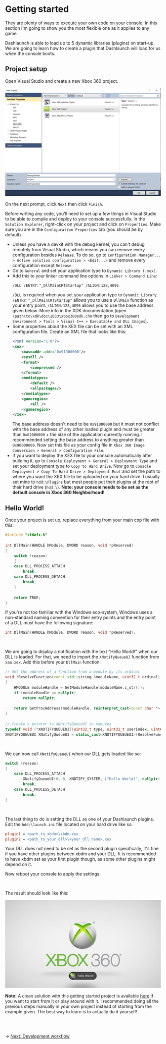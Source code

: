 # Getting started

They are plenty of ways to execute your own code on your console. In this section I'm going to show you the most flexible one as it applies to any game.

Dashlaunch is able to load up to 5 dynamic libraries (plugins) on start-up. We are going to learn how to create a plugin that Dashlaunch will load for us when the console boots.

## Project setup

Open Visual Studio and create a new Xbox 360 project.

<img src="../Prerequisites/Images/vs-create-project.png" alt="Visual Studio Xbox 360 Project"/>

On the next prompt, click `Next` then click `Finish`.

Before writing any code, you'll need to set up a few things in Visual Studio to be able to compile and deploy to your console successfully. In the `Solution Explorer`, right-click on your project and click on `Properties`. Make sure you are in the `Configuration Properties` tab (you should be by default).

-   Unless you have a devkit with the debug kernel, you can't debug remotely from Visual Studio, which means you can remove every configuration besides `Release`. To do so, go to `Configuration Manager... > Active solution configuration > <Edit...>` and remove every configuration except `Release`.
-   Go to `General` and set your application type to `Dynamic Library (.xex)`.
-   Add this to your linker command line options in `Linker > Command Line`:
    ```
    /DLL /ENTRY:"_DllMainCRTStartup" /ALIGN:128,4096
    ```
    `/DLL` is required when you set your application type to `Dynamic Library`. `/ENTRY:"_DllMainCRTStartup"` allows you to use a `DllMain` function as your entry point. `/ALIGN:128,4096` allows you to use the base address given below. More info in the XDK documentation (open `\path\to\xdk\doc\1033\xbox360sdk.chm` then go to `Development Environment > Tools > Visual C++ > Executable and DLL Images`).
-   Some properties about the XEX file can be set with an XML configuration file. Create an XML file that looks like this:
    ```XML
    <?xml version="1.0"?>
    <xex>
        <baseaddr addr="0x91D00000"/>
        <sysdll />
        <format>
            <compressed />
        </format>
        <mediatypes>
            <default />
            <allpackages/>
        </mediatypes>
        <gameregion>
            <all />
        </gameregion>
    </xex>
    ```
    The base address doesn't need to be `0x91D00000` but it must not conflict with the base address of any other loaded plugin and must be greater than `0x82000000` + the size of the application currently running. I recommended setting the base address to anything greater than `0x90000000`.
    Now set this file as your config file in `Xbox 360 Image Conversion > General > Configuration File`.
-   If you want to deploy the XEX file to your console automatically after building it, go to `Console Deployment > General > Deployment Type` and set your deployment type to `Copy to Hard Drive`. Now go to `Console Deployment > Copy To Hard Drive > Deployment Root` and set the path to where you want the XEX file to be uploaded on your hard drive. I usually set mine to `hdd:\Plugins` but most people put their plugins at the root of their hard drive (`hdd:\`). **Note: your console needs to be set as the default console in Xbox 360 Neighborhood!**

## Hello World!

Once your project is set up, replace everything from your main cpp file with this:

```C++
#include "stdafx.h"

int DllMain(HANDLE hModule, DWORD reason, void *pReserved)
{
    switch (reason)
    {
    case DLL_PROCESS_ATTACH:
        break;
    case DLL_PROCESS_DETACH:
        break;
    }

    return TRUE;
}
```

If you're not too familiar with the Windows eco-system, Windows uses a non-standard naming convention for their entry points and the entry point of a DLL must have the following signature:

```C++
int DllMain(HANDLE hModule, DWORD reason, void *pReserved);
```

<br/>

We are going to display a notification with the text "Hello World!" when our DLL is loaded. For that, we need to import the `XNotifyQueueUI` function from `xam.xex`. Add this before your `DllMain` function:

```C++
// Get the address of a function from a module by its ordinal
void *ResolveFunction(const std::string &moduleName, uint32_t ordinal)
{
    HMODULE moduleHandle = GetModuleHandle(moduleName.c_str());
    if (moduleHandle == nullptr)
        return nullptr;

    return GetProcAddress(moduleHandle, reinterpret_cast<const char *>(ordinal));
}

// Create a pointer to XNotifyQueueUI in xam.xex
typedef void (*XNOTIFYQUEUEUI)(uint32_t type, uint32_t userIndex, uint64_t areas, const wchar_t *displayText, void *pContextData);
XNOTIFYQUEUEUI XNotifyQueueUI = static_cast<XNOTIFYQUEUEUI>(ResolveFunction("xam.xex", 656));
```

<br/>

We can now call `XNotifyQueueUI` when our DLL gets loaded like so:

```C++
switch (reason)
{
    case DLL_PROCESS_ATTACH:
        XNotifyQueueUI(0, 0, XNOTIFY_SYSTEM, L"Hello World!", nullptr);
        break;
    case DLL_PROCESS_DETACH:
        break;
}
```

<br/>

The last thing to do is setting the DLL as one of your Dashlaunch plugins. Edit the `hdd:\launch.ini` file located on your hard drive like so:

```INI
plugin1 = <path_to_xbdm>\xbdm.xex
plugin2 = <path_to_your_dll>\<your_dll_name>.xex
```

Your DLL does not need to be set as the second plugin specifically, it's fine if you have other plugins between xbdm and your DLL. It is recommended to have xbdm set as your first plugin though, as some other plugins might depend on it.

Now reboot your console to apply the settings.

<br/>

The result should look like this:

<img src="./Images/xnotify.png" alt="XNotify"/>

<br/>

**Note:** A clean solution with this getting started project is available [here](https://github.com/ClementDreptin/ModdingResources/tree/master/GettingStarted/GettingStarted/) if you want to start from it or play around with it. I recommended doing all the previous steps manually in your own project instead of starting from the example given. The best way to learn is to actually do it yourself!

<br/><br/>

&rarr; [Next: Development workflow](../DevelopmentWorkflow/development-workflow.md)
